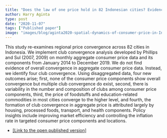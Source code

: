 ```yaml
---
title: "Does the law of one price hold in 82 Indonesian cities? Evidence from a club convergence approach"
author: Harry Aginta
type: post
date: "2020-11-07"
tags: ["Published paper"]
image: "images/blog/aginta2020-spatial-dynamics-of-consumer-price-in-Indonesia.jpg"
---
```



This study re-examines regional price convergence across 82 cities in Indonesia. We implement club convergence analysis developed by Phillips and Sul (2007, 2009) on monthly aggregate consumer price data and its components from January 2014 to December 2019. We do not find evidence of overall convergence in aggregate consumer price data. Instead, we identify four club convergence. Using disaggregated data, four new outcomes arise; first, none of the consumer price components show overall convergence but multiple club convergence do exist, second, there is variability in the number and composition of clubs among consumer price components, third, the price of foodstuffs and education-related commodities in most cities converge to the higher level, and fourth, the formation of club convergence in aggregate price is attributed largely by housing, processed foods, transport, and health components. Policy insights include improving market efficiency and controlling the inflation rate in targeted consumer price components and locations.


- [[Link to the open published version]](http://www.accessecon.com/Pubs/EB/2020/Volume40/EB-20-V40-I4-P248.pdf)
